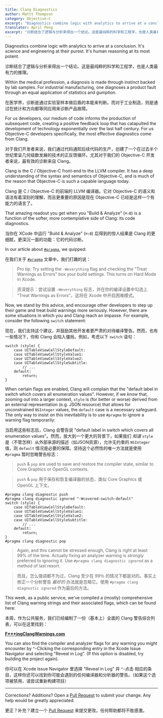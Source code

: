 ```yaml
---
title: Clang Diagnostics
author: Mattt Thompson
category: Objective-C
excerpt: "Diagnostics combine logic with analytics to arrive at a conclusion. It's science and engineering at their purest. It's human reasoning at its most potent. For us developers, our medium of code informs the production of subsequent code, creating a positive feedback loop that has catapulted the development of technology exponentially over the last half century. For us Objective-C developers specifically, the most effective diagnostics come from Clang."
translator: April Peng
excerpt: "诊断结合了逻辑与分析来得出一个结论。这是最纯粹的科学和工程学，也是人类最有力的推理。对于我们开发者来说，我们通过代码通知后续代码的生产，创建了一个在过去半个世纪里呈几何级数发展的技术的正反馈循环。尤其对于我们的 Objective-C 开发者来说，最有效的诊断来自 Clang。"
---
```


Diagnostics combine logic with analytics to arrive at a conclusion. It's science and engineering at their purest. It's human reasoning at its most potent.

诊断结合了逻辑与分析来得出一个结论。这是最纯粹的科学和工程学，也是人类最有力的推理。

Within the medical profession, a diagnosis is made through instinct backed by lab samples. For industrial manufacturing, one diagnoses a product fault through an equal application of statistics and gumption.

在医学界，诊断是通过实验室样本做后盾的本能来判断。而对于工业制造，则是通过在统计和方向都等同应用来诊断产品故障。

For us developers, our medium of code informs the production of subsequent code, creating a positive feedback loop that has catapulted the development of technology exponentially over the last half century. For us Objective-C developers specifically, the most effective diagnostics come from Clang.

对于我们开发者来说，我们通过代码通知后续代码的生产，创建了一个在过去半个世纪里呈几何级数发展的技术的正反馈循环。尤其对于我们的 Objective-C 开发者来说，最有效的诊断来自 Clang。

Clang is the C / Objective-C front-end to the LLVM compiler. It has a deep understanding of the syntax and semantics of Objective-C, and is much of the reason that Objective-C is such a capable language today.

Clang 是 C / Objective-C 的前端的 LLVM 编译器。它对 Objective-C 的语义和语法有着深刻的理解，而且更重要的原因是现在 Objective-C 已经是这样一个有能力的语言了。

That amazing readout you get when you "Build & Analyze" (`⌘⇧B`) is a function of the softer, more contemplative side of Clang: its code diagnostics.

当你在 XCode 中运行 "Build & Analyze" (`⌘⇧B`) 后得到的惊人结果是 Clang 的更细腻，更深沉一面的功能：它的代码诊断。

In our article about [`#pragma`](http://nshipster.com/pragma/), we quipped:

在我们关于 [`#pragma`](http://nshipster.com/pragma/) 文章中，我们打趣的说：

> Pro tip: Try setting the `-Weverything` flag and checking the "Treat Warnings as Errors" box your build settings. This turns on Hard Mode in Xcode.

> 资深提示：尝试设置 `-Weverything` 标志，并在你的编译设置中勾选上 "Treat Warnings as Errors"。这将在 Xcode 中开启困难模式。

Now, we stand by this advice, and encourage other developers to step up their game and treat build warnings more seriously. However, there are some situations in which you and Clang reach an impasse. For example, consider the following `switch` statement:

现在，我们支持这个建议，并鼓励其他开发者更严肃的对待编译警告。然而，也有一些情况下，你和 Clang 会陷入僵局。例如，考虑以下 `switch` 语句：

~~~{objective-c}
switch (style) {
    case UITableViewCellStyleDefault:
    case UITableViewCellStyleValue1:
    case UITableViewCellStyleValue2:
    case UITableViewCellStyleSubtitle:
        // ...
    default:
        return;
}
~~~

When certain flags are enabled, Clang will complain that the "default label in switch which covers all enumeration values". However, if we _know_ that, zooming out into a larger context, `style` is (for better or worse) derived from an external representation (e.g. JSON resource) that allows for unconstrained `NSInteger` values, the `default` case is a necessary safeguard. The only way to insist on this inevitability is to use `#pragma` to ignore a warning flag temporarily:

当启用这些标志后，Clang 会警告说 "default label in switch which covers all enumeration values"。然而，放大到一个更大的背景下，如果我们 _知道_ `style` 是（不管怎样）从外部来源的描述（如JSON资源），允许无约束的 `NSInteger` 值，则 `default` 情况是必要的保障。坚持这个必然性的唯一方法就是使用 `#pragma` 暂时忽略警告标志：

> `push` & `pop` are used to save and restore the compiler state, similar to Core Graphics or OpenGL contexts.

> `push` & `pop` 用于保存和恢复编译器的状态，类似 Core Graphics 或 OpenGL 上下文。

~~~{objective-c}
#pragma clang diagnostic push
#pragma clang diagnostic ignored "-Wcovered-switch-default"
switch (style) {
    case UITableViewCellStyleDefault:
    case UITableViewCellStyleValue1:
    case UITableViewCellStyleValue2:
    case UITableViewCellStyleSubtitle:
        // ...
    default:
        return;
}
#pragma clang diagnostic pop
~~~

> Again, and this cannot be stressed enough, Clang is right at least 99% of the time. Actually fixing an analyzer warning is _strongly_ preferred to ignoring it. Use `#pragma clang diagnostic ignored` as a method of last resort.

> 而且，怎么强调都不为过，Clang 至少在 99％ 的情况下都是对的。事实上修正一个分析警告 _最好的_ 办法就是忽略它。使用 `#pragma clang diagnostic ignored` 作为最后的方法。

This week, as a public service, we've compiled a (mostly) comprehensive list of Clang warning strings and their associated flags, which can be found here:

本周，作为公共服务，我们已经编制了一份（基本上）全面的 Clang 警告综合列表，可以在这里找到：

**[F\*\*\*ingClangWarnings.com](http://fuckingclangwarnings.com)**

You can also find the compiler and analyzer flags for any warning you might encounter by `^`-Clicking the corresponding entry in the Xcode Issue Navigator and selecting "Reveal in Log". (If this option is disabled, try building the project again).

你可以在 Xcode Issue Navigator 里选择 "Reveal in Log" 并 `^`-点击 相应的条目，这样你还可以找到你可能会遇到的任何编译器和分析器的警告。（如果这个选项被禁用，请尝试重新构建项目）

* * *

Corrections? Additions? Open a [Pull Request](https://github.com/mattt/fuckingclangwarnings.com/pulls) to submit your change. Any help would be greatly appreciated.

更正？补充？建立一个 [Pull Request](https://github.com/mattt/fuckingclangwarnings.com/pulls) 来提交更改。任何帮助都将不胜感激。
